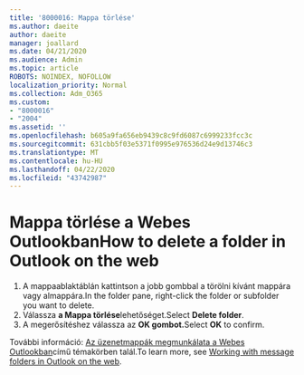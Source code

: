 ```yaml
---
title: '8000016: Mappa törlése'
ms.author: daeite
author: daeite
manager: joallard
ms.date: 04/21/2020
ms.audience: Admin
ms.topic: article
ROBOTS: NOINDEX, NOFOLLOW
localization_priority: Normal
ms.collection: Adm_O365
ms.custom:
- "8000016"
- "2004"
ms.assetid: ''
ms.openlocfilehash: b605a9fa656eb9439c8c9fd6087c6999233fcc3c
ms.sourcegitcommit: 631cbb5f03e5371f0995e976536d24e9d13746c3
ms.translationtype: MT
ms.contentlocale: hu-HU
ms.lasthandoff: 04/22/2020
ms.locfileid: "43742987"
---
```

# <a name="how-to-delete-a-folder-in-outlook-on-the-web"></a><span data-ttu-id="ff0ed-102">Mappa törlése a Webes Outlookban</span><span class="sxs-lookup"><span data-stu-id="ff0ed-102">How to delete a folder in Outlook on the web</span></span>

1. <span data-ttu-id="ff0ed-103">A mappaablaktáblán kattintson a jobb gombbal a törölni kívánt mappára vagy almappára.</span><span class="sxs-lookup"><span data-stu-id="ff0ed-103">In the folder pane, right-click the folder or subfolder you want to delete.</span></span>
2. <span data-ttu-id="ff0ed-104">Válassza **a Mappa törlése**lehetőséget.</span><span class="sxs-lookup"><span data-stu-id="ff0ed-104">Select **Delete folder**.</span></span>
3. <span data-ttu-id="ff0ed-105">A megerősítéshez válassza az **OK gombot.**</span><span class="sxs-lookup"><span data-stu-id="ff0ed-105">Select **OK** to confirm.</span></span>

<span data-ttu-id="ff0ed-106">További információ: [Az üzenetmappák megmunkálata a Webes Outlookban](https://support.office.com/article/ae0f10d6-54e7-4f29-acd3-78cdc3fdcb9f)című témakörben talál.</span><span class="sxs-lookup"><span data-stu-id="ff0ed-106">To learn more, see [Working with message folders in Outlook on the web](https://support.office.com/article/ae0f10d6-54e7-4f29-acd3-78cdc3fdcb9f).</span></span>

